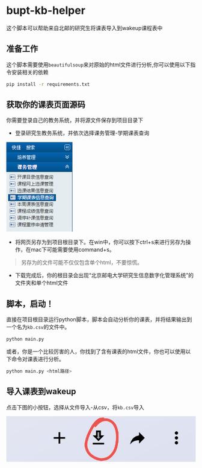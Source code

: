 # bupt-kb-helper

这个脚本可以帮助来自北邮的研究生将课表导入到wakeup课程表中

## 准备工作

这个脚本需要使用`beautifulsoup`来对原始的html文件进行分析,你可以使用以下指令安装相关的依赖

```bash
pip install -r requirements.txt
```

## 获取你的课表页面源码

你需要登录自己的教务系统，并将源文件保存到项目目录下

- 登录研究生教务系统，并依次选择课务管理-学期课表查询

![alt img1](img/img1.png)

- 将网页另存为到项目根目录下。在win中，你可以按下ctrl+s来进行另存为操作，在mac下可能需要使用command+s。

> 另存为的文件可能不仅仅包含单个html，不要惊慌。

- 下载完成后，你的根目录会出现“北京邮电大学研究生信息数字化管理系统”的文件夹和单个html文件

## 脚本，启动！

直接在项目根目录运行python脚本，脚本会自动分析你的课表，并将结果输出到一个名为`kb.csv`的文件中。

```bash
python main.py
```

或者，你是一个比较厉害的人，你找到了含有课表的html文件，你也可以使用以下命令对课表进行分析。

```bash
python main.py <html路径>
```

## 导入课表到wakeup

点击下图的小按钮，选择从文件导入-从csv，将`kb.csv`导入

![alt img2](img/img2.jpg)